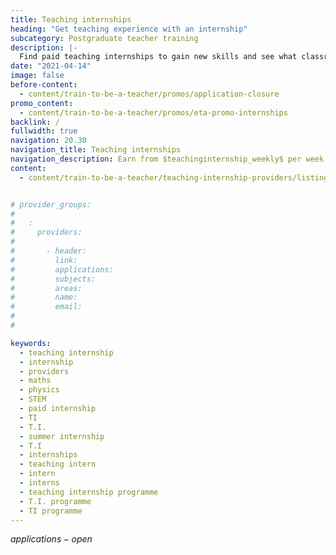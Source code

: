 ```yaml
---
title: Teaching internships
heading: "Get teaching experience with an internship"
subcategory: Postgraduate teacher training
description: |-
  Find paid teaching internships to gain new skills and see what classroom life is like. Explore chemistry, computing, languages, maths and physics internships.
date: "2021-04-14"
image: false
before-content:
  - content/train-to-be-a-teacher/promos/application-closure
promo_content:
  - content/train-to-be-a-teacher/promos/eta-promo-internships
backlink: /
fullwidth: true
navigation: 20.30
navigation_title: Teaching internships
navigation_description: Earn from $teachinginternship_weekly$ per week and find out what it is really like in the classroom with a teaching internship.
content:
  - content/train-to-be-a-teacher/teaching-internship-providers/listing


# provider_groups:
# 
#   :
#     providers:
# 
#       - header: 
#         link: 
#         applications: 
#         subjects: 
#         areas: 
#         name: 
#         email: 
# 
# 

keywords:
  - teaching internship
  - internship
  - providers
  - maths
  - physics
  - STEM
  - paid internship
  - TI
  - T.I.
  - summer internship
  - T.I
  - internships
  - teaching intern
  - intern
  - interns
  - teaching internship programme
  - T.I. programme
  - TI programme
---
```

$applications-open$
